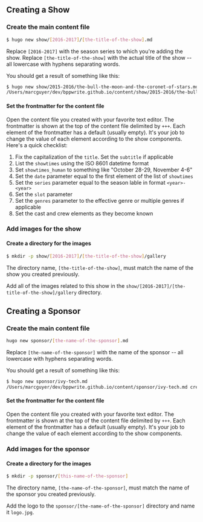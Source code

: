 ## Creating a Show

### Create the main content file

```sh
$ hugo new show/[2016-2017]/[the-title-of-the-show].md
```

Replace `[2016-2017]` with the season series to which you're adding the show. Replace `[the-title-of-the-show]` with the actual title of the show -- all lowercase with hyphens separating words.

You should get a result of something like this:

```sh
$ hugo new show/2015-2016/the-bull-the-moon-and-the-coronet-of-stars.md
/Users/marcguyer/dev/bppwrite.github.io/content/show/2015-2016/the-bull-the-moon-and-the-coronet-of-stars.md created
```

#### Set the frontmatter for the content file

Open the content file you created with your favorite text editor. The frontmatter is shown at the top of the content file delimited by `+++`. Each element of the frontmatter has a default (usually empty). It's your job to change the value of each element according to the show components. Here's a quick checklist:

1. Fix the capitalization of the `title`. Set the `subtitle` if applicable
2. List the `showtimes` using the ISO 8601 datetime format
3. Set `showtimes_human` to something like "October 28-29, November 4-6"
4. Set the `date` parameter equal to the first element of the list of `showtimes`
5. Set the `series` parameter equal to the season lable in format `<year>-<year>`
6. Set the `slot` parameter
7. Set the `genres` parameter to the effective genre or multiple genres if applicable
8. Set the cast and crew elements as they become known

### Add images for the show

#### Create a directory for the images

```sh
$ mkdir -p show/[2016-2017]/[the-title-of-the-show]/gallery
```

The directory name, `[the-title-of-the-show]`, must match the name of the show you created previously.

Add all of the images related to this show in the `show/[2016-2017]/[the-title-of-the-show]/gallery` directory.

## Creating a Sponsor

### Create the main content file

```sh
hugo new sponsor/[the-name-of-the-sponsor].md
```

Replace `[the-name-of-the-sponsor]` with the name of the sponsor -- all lowercase with hyphens separating words.

You should get a result of something like this:

```sh
$ hugo new sponsor/ivy-tech.md
/Users/marcguyer/dev/bppwrite.github.io/content/sponsor/ivy-tech.md created
```

#### Set the frontmatter for the content file

Open the content file you created with your favorite text editor. The frontmatter is shown at the top of the content file delimited by `+++`. Each element of the frontmatter has a default (usually empty). It's your job to change the value of each element according to the show components.

### Add images for the sponsor

#### Create a directory for the images

```sh
$ mkdir -p sponsor/[this-name-of-the-sponsor]
```

The directory name, `[the-name-of-the-sponsor]`, must match the name of the sponsor you created previously.

Add the logo to the `sponsor/[the-name-of-the-sponsor]` directory and name it `logo.jpg`.
